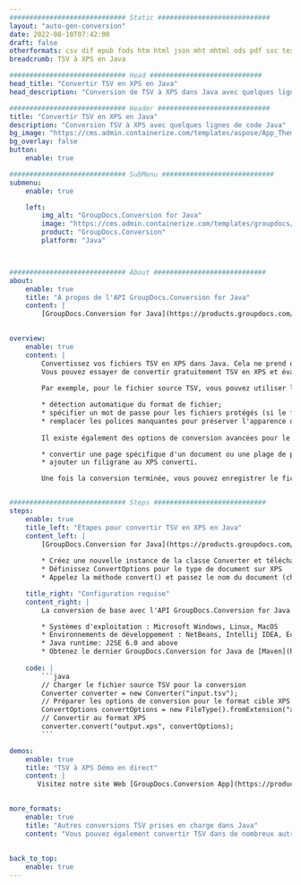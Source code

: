 ```yaml
---
############################# Static ############################
layout: "auto-gen-conversion"
date: 2022-08-10T07:42:00
draft: false
otherformats: csv dif epub fods htm html json mht mhtml ods pdf sxc tex tsv xlam xls xlsb xlsm xlsx xlt xltm xltx xml xps
breadcrumb: TSV à XPS en Java

############################# Head ############################
head_title: "Convertir TSV en XPS en Java"
head_description: "Conversion de TSV à XPS dans Java avec quelques lignes de code. Convertissez plus de 160 formats de fichiers à l'aide de l'API de conversion de documents GroupDocs pour Java"

############################# Header ############################
title: "Convertir TSV en XPS en Java"
description: "Conversion TSV à XPS avec quelques lignes de code Java"
bg_image: "https://cms.admin.containerize.com/templates/aspose/App_Themes/V3/images/bg/header1.png"
bg_overlay: false
button:
    enable: true

############################# SubMenu ############################
submenu:
    enable: true

    left:
        img_alt: "GroupDocs.Conversion for Java"
        image: "https://cms.admin.containerize.com/templates/groupdocs/images/product-logos/90x90-noborder/groupdocs-conversion-java.png"
        product: "GroupDocs.Conversion"
        platform: "Java"



############################# About ############################
about:
    enable: true
    title: "À propos de l'API GroupDocs.Conversion for Java"
    content: |
        [GroupDocs.Conversion for Java](https://products.groupdocs.com/conversion/java/) est une API de conversion de format de fichier avancée pour la conversion entre les formats d'image et de document populaires tels que Microsoft Office, OpenDocument, PDF, HTML, e-mail, CAO. et bien plus encore avec seulement quelques lignes de code. L'API native détecte automatiquement les formats des documents originaux et propose de nombreuses options de personnalisation des documents convertis. Outre la fonction d'extraction d'informations d'un document, il prend également en charge la mise en cache des résultats de conversion sur le disque local par défaut. Cependant, tout type de stockage de cache peut être pris en charge en implémentant les interfaces appropriées - Amazon S3, Dropbox, Google Drive, Windows Azure, Reddis ou tout autre.
    

overview:
    enable: true
    content: |
        Convertissez vos fichiers TSV en XPS dans Java. Cela ne prend que quelques lignes de code Java sur n'importe quelle plate-forme de votre choix, telle que Windows, Linux, macOS.
        Vous pouvez essayer de convertir gratuitement TSV en XPS et évaluer la qualité des résultats de conversion. En plus des scripts de conversion de fichiers simples, vous pouvez essayer des options plus sophistiquées pour charger le fichier source TSV et stocker la sortie XPS. 
        
        Par exemple, pour le fichier source TSV, vous pouvez utiliser les options de chargement suivantes :

        * détection automatique du format de fichier;
        * spécifier un mot de passe pour les fichiers protégés (si le format de fichier le prend en charge);
        * remplacer les polices manquantes pour préserver l'apparence du document.
        
        Il existe également des options de conversion avancées pour le fichier XPS :

        * convertir une page spécifique d'un document ou une plage de pages;
        * ajouter un filigrane au XPS converti.

        Une fois la conversion terminée, vous pouvez enregistrer le fichier XPS dans votre chemin de fichier local ou dans un stockage tiers tel que FTP, Amazon S3, Google Drive, Dropbox, etc. Veuillez noter - pour convertir TSV à XPS, vous n'avez pas besoin d'installer de logiciel supplémentaire, tel que MS Office, Open Office, Adobe Acrobat Reader, etc.


############################# Steps ############################
steps:
    enable: true
    title_left: "Étapes pour convertir TSV en XPS en Java"
    content_left: |
        [GroupDocs.Conversion for Java](https://products.groupdocs.com/conversion/java/) permet aux développeurs de convertir facilement le fichier TSV en XPS avec quelques lignes de code.
        
        * Créez une nouvelle instance de la classe Converter et téléchargez le fichier TSV avec le chemin complet
        * Définissez ConvertOptions pour le type de document sur XPS
        * Appelez la méthode convert() et passez le nom du document (chemin complet) et le format (XPS) en tant que paramètre

    title_right: "Configuration requise"
    content_right: |
        La conversion de base avec l'API GroupDocs.Conversion for Java peut être effectuée avec seulement quelques lignes de code. Nos API sont prises en charge sur toutes les principales plates-formes et systèmes d'exploitation. Avant d'exécuter le code ci-dessous, assurez-vous que les prérequis suivants sont installés sur votre système.

        * Systèmes d'exploitation : Microsoft Windows, Linux, MacOS
        * Environnements de développement : NetBeans, Intellij IDEA, Eclipse, etc.
        * Java runtime: J2SE 6.0 and above
        * Obtenez le dernier GroupDocs.Conversion for Java de [Maven](https://repository.groupdocs.com/webapp/#/artifacts/browse/tree/General/repo/com/groupdocs/groupdocs-conversion)
         
    code: |
        ```java    
        // Charger le fichier source TSV pour la conversion
        Converter converter = new Converter("input.tsv");
        // Préparer les options de conversion pour le format cible XPS
        ConvertOptions convertOptions = new FileType().fromExtension("xps").getConvertOptions();
        // Convertir au format XPS
        converter.convert("output.xps", convertOptions);
        ```

demos:
    enable: true
    title: "TSV à XPS Démo en direct"
    content: |
       Visitez notre site Web [GroupDocs.Conversion App](https://products.groupdocs.app/conversion/family) et essayez la conversion TSV à XPS maintenant. La démo gratuite présente les avantages suivants
          

more_formats:
    enable: true
    title: "Autres conversions TSV prises en charge dans Java"
    content: "Vous pouvez également convertir TSV dans de nombreux autres formats de fichiers. Veuillez consulter la liste ci-dessous."
       
       
back_to_top:
    enable: true
---
```

